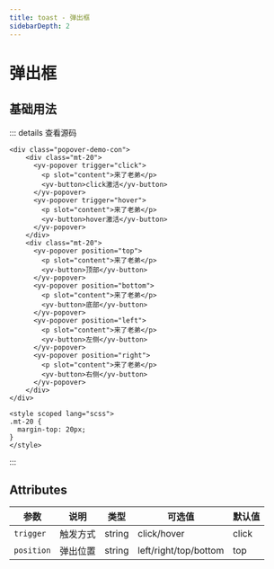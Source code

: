 ```yaml
---
title: toast - 弹出框
sidebarDepth: 2
---
```


# 弹出框

## 基础用法

<ClientOnly><popover-demo></popover-demo></ClientOnly>

::: details 查看源码
```vue
<div class="popover-demo-con">
    <div class="mt-20">
      <yv-popover trigger="click">
        <p slot="content">来了老弟</p>
        <yv-button>click激活</yv-button>
      </yv-popover>
      <yv-popover trigger="hover">
        <p slot="content">来了老弟</p>
        <yv-button>hover激活</yv-button>
      </yv-popover>
    </div>
    <div class="mt-20">
      <yv-popover position="top">
        <p slot="content">来了老弟</p>
        <yv-button>顶部</yv-button>
      </yv-popover>
      <yv-popover position="bottom">
        <p slot="content">来了老弟</p>
        <yv-button>底部</yv-button>
      </yv-popover>
      <yv-popover position="left">
        <p slot="content">来了老弟</p>
        <yv-button>左侧</yv-button>
      </yv-popover>
      <yv-popover position="right">
        <p slot="content">来了老弟</p>
        <yv-button>右侧</yv-button>
      </yv-popover>
    </div>
</div>

<style scoped lang="scss">
.mt-20 {
  margin-top: 20px;
}
</style>
```
:::

## Attributes

| 参数        | 说明 | 类型 | 可选值 | 默认值  |
|------------|-----|-----|-------|--------|
| `trigger`     | 触发方式 | string | click/hover | click |
| `position`    | 弹出位置 | string | left/right/top/bottom | top |